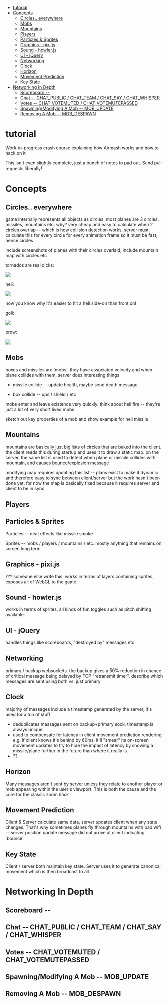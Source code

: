 <!--ts-->
   * [tutorial](#tutorial)
   * [Concepts](#concepts)
      * [Circles.. everywhere](#circles-everywhere)
      * [Mobs](#mobs)
      * [Mountains](#mountains)
      * [Players](#players)
      * [Particles &amp; Sprites](#particles--sprites)
      * [Graphics - pixi.js](#graphics---pixijs)
      * [Sound - howler.js](#sound---howlerjs)
      * [UI - jQuery](#ui---jquery)
      * [Networking](#networking)
      * [Clock](#clock)
      * [Horizon](#horizon)
      * [Movement Prediction](#movement-prediction)
      * [Key State](#key-state)
   * [Networking In Depth](#networking-in-depth)
      * [Scoreboard --](#scoreboard---)
      * [Chat -- CHAT_PUBLIC / CHAT_TEAM / CHAT_SAY / CHAT_WHISPER](#chat----chat_public--chat_team--chat_say--chat_whisper)
      * [Votes -- CHAT_VOTEMUTED / CHAT_VOTEMUTEPASSED](#votes----chat_votemuted--chat_votemutepassed)
      * [Spawning/Modifying A Mob -- MOB_UPDATE](#spawningmodifying-a-mob----mob_update)
      * [Removing A Mob -- MOB_DESPAWN](#removing-a-mob----mob_despawn)

<!-- Added by: airmash addict at: Tue  3 Dec 19:48:23 GMT 2019 -->

<!--te-->


# tutorial
Work-in-progress crash course explaining how Airmash works and how to hack on it

This isn't even slightly complete, just a bunch of notes to pad out. Send pull requests liberally!


# Concepts

## Circles.. everywhere

game internally represents all objects as circles. most planes are 3 circles. missiles, mountains etc. why? very cheap and easy to calculate when 2 circles overlap -- which is how collision detection works. server must calculate this for every circle for every animation frame so it must be fast, hence circles

include screenshots of planes with their circles overlaid, include mountain map with circles etc

tornados are real dicks:

![](tornado-circles.png)

heli:

![](heli-circles.png)

now you know why it's easier to hit a heli side-on than front on!

goli:

![](goli-circles.png)

prow:

![](prowler-circles.png)



## Mobs

boxes and missiles are 'mobs'. they have associated velocity and when plane collides with them, server does interesting things

- missile collide -- update health, maybe send death message

- box collide -- ups / shield / etc

mobs enter and leave existence very quickly. think about heli fire -- they're just a lot of very short lived mobs

sketch out key properties of a mob and show example for heli missile


## Mountains

mountains are basically just big lists of circles that are baked into the client. the client reads this during startup and uses it to draw a static map. on the server, the same list is used to detect when plane or missile collides with mountain, and causes bounce/explosion message

modifying map requires updating this list -- plans exist to make it dynamic and therefore easy to sync between client/server but the work hasn't been done yet. for now the map is basically fixed because it requires server and client to be in sync


## Players

## Particles & Sprites

Particles -- neat effects like missile smoke

Sprites -- mobs / players / mountains / etc. mostly anything that remains on screen long term

## Graphics - pixi.js

??? someone else write this. works in terms of layers containing sprites, exposes all of WebGL to the game.

## Sound - howler.js

works in terms of sprites, all kinds of fun toggles such as pitch shifting available.



## UI - jQuery

handles things like scoreboards, "destroyed by" messages etc.

## Networking

primary / backup websockets. the backup gives a 50% reduction in chance of critical message being delayed by TCP "retransmit timer". describe which messages are sent using both vs. just primary


## Clock

majority of messages include a timestamp generated by the server, it's used for a ton of stuff

- deduplicates messages sent on backup+primary sock, timestamp is always unique
- used to compensate for latency in client movement prediction rendering. e.g. if client knows it's behind by 60ms, it'll "smear" its on-screen movement updates to try to hide the impact of latency by showing a missile/plane further in the future than where it really is.
- ??


## Horizon

Many messages aren't sent by server unless they relate to another player or mob appearing within the user's viewport. This is both the cause and the cure for the classic zoom hack

## Movement Prediction

Client & Server calculate same data, server updates client when any state
changes. That's why sometimes planes fly through mountains with bad wifi --
server position update message did not arrive at client indicating 'bounce'

## Key State

Client / server both maintain key state. Server uses it to generate canonical movement which is then broadcast to all 




# Networking In Depth

## Scoreboard -- 

## Chat -- CHAT_PUBLIC / CHAT_TEAM / CHAT_SAY / CHAT_WHISPER

## Votes -- CHAT_VOTEMUTED / CHAT_VOTEMUTEPASSED

## Spawning/Modifying A Mob -- MOB_UPDATE

## Removing A Mob -- MOB_DESPAWN

